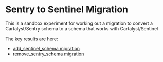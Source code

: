 # Sentry to Sentinel Migration

This is a sandbox experiment for working out a migration to convert a Cartalyst/Sentry schema to a schema that works with Cartalyst/Sentinel

The key results are here: 

- [add_sentinel_schema migration](https://github.com/SRLabs/SentryToSentinelConversion/blob/master/database/migrations/2016_09_19_000103_add_sentinel_schema.php)
- [remove_sentry_schema migration](https://github.com/SRLabs/SentryToSentinelConversion/blob/master/database/migrations/2016_09_19_000113_remove_sentry_schema.php)